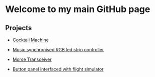 
# Welcome to my main GitHub page 

## Projects 
  
* [Cocktail Machine](https://maxime-a.github.io/Cocktail-Machine/)

* [Music synchronised RGB led strip controller](https://maxime-a.github.io/Music-synchronised-RGB-led-strip-controller/)

* [Morse Transceiver](https://maxime-a.github.io/Morse-Transceiver/)

* [Button panel interfaced with flight simulator](https://maxime-a.github.io/Switches-panel-for-flight-simulation/)

